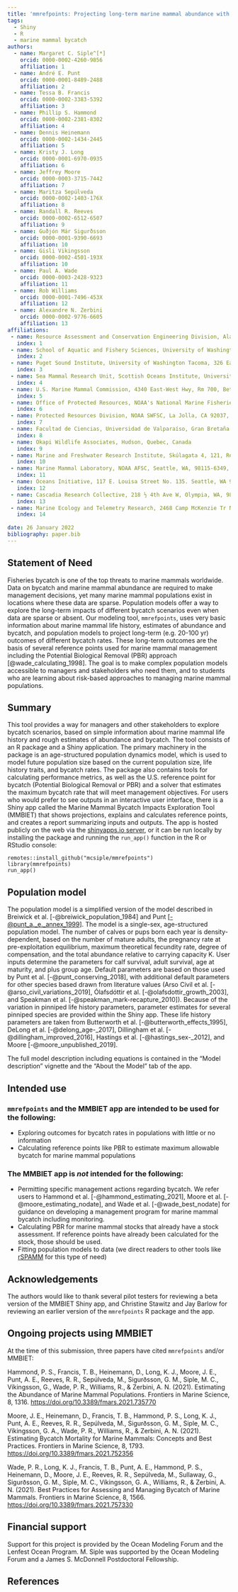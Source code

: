```yaml
---
title: 'mmrefpoints: Projecting long-term marine mammal abundance with bycatch'
tags:
  - Shiny
  - R
  - marine mammal bycatch
authors:
  - name: Margaret C. Siple^[*]
    orcid: 0000-0002-4260-9856
    affiliation: 1
  - name: André E. Punt
    orcid: 0000-0001-8489-2488
    affiliation: 2
  - name: Tessa B. Francis
    orcid: 0000-0002-3383-5392
    affiliation: 3
  - name: Phillip S. Hammond
    orcid: 0000-0002-2381-8302
    affiliation: 4
  - name: Dennis Heinemann
    orcid: 0000-0002-1434-2445
    affiliation: 5
  - name: Kristy J. Long
    orcid: 0000-0001-6970-0935
    affiliation: 6
  - name: Jeffrey Moore
    orcid: 0000-0003-3715-7442
    affiliation: 7
  - name: Maritza Sepúlveda
    orcid: 0000-0002-1403-176X
    affiliation: 8
  - name: Randall R. Reeves
    orcid: 0000-0002-6512-6507
    affiliation: 9
  - name: Guðjón Már Sigurðsson
    orcid: 0000-0001-9390-6693
    affiliation: 10
  - name: Gisli Vikingsson
    orcid: 0000-0002-4501-193X
    affiliation: 10
  - name: Paul A. Wade
    orcid: 0000-0003-2428-9323
    affiliation: 11
  - name: Rob Williams
    orcid: 0000-0001-7496-453X
    affiliation: 12
  - name: Alexandre N. Zerbini
    orcid: 0000-0002-9776-6605
    affiliation: 13
affiliations:
 - name: Resource Assessment and Conservation Engineering Division, Alaska Fisheries Science Center, National Oceanic and Atmospheric Administration, Seattle, WA, 98115, USA
   index: 1
 - name: School of Aquatic and Fishery Sciences, University of Washington, 1122 NE Boat St, Seattle, WA 98115
   index: 2
 - name: Puget Sound Institute, University of Washington Tacoma, 326 East D Street, Tacoma, WA 98421, USA
   index: 3
 - name: Sea Mammal Research Unit, Scottish Oceans Institute, University of St Andrews, Fife KY16 8LB, UK
   index: 4
 - name: U.S. Marine Mammal Commission, 4340 East-West Hwy, Rm 700, Bethesda, MD 20814, USA
   index: 5
 - name: Office of Protected Resources, NOAA's National Marine Fisheries Service, Silver Spring, MD 20910, USA
   index: 6
 - name: Protected Resources Division, NOAA SWFSC, La Jolla, CA 92037, USA
   index: 7
 - name: Facultad de Ciencias, Universidad de Valparaíso, Gran Bretaña 1111, Playa Ancha, Valparaíso, Chile
   index: 8
 - name: Okapi Wildlife Associates, Hudson, Quebec, Canada
   index: 9
 - name: Marine and Freshwater Research Institute, Skúlagata 4, 121, Reykjavík, Iceland
   index: 10
 - name: Marine Mammal Laboratory, NOAA AFSC, Seattle, WA, 98115-6349, USA
   index: 11
 - name: Oceans Initiative, 117 E. Louisa Street No. 135. Seattle, WA 98102, USA
   index: 12
 - name: Cascadia Research Collective, 218 ½ 4th Ave W, Olympia, WA, 98501, USA
   index: 13
 - name: Marine Ecology and Telemetry Research, 2468 Camp McKenzie Tr NW, Seabeck, WA, 98380, USA
   index: 14
   
date: 26 January 2022
bibliography: paper.bib
---
```


## Statement of Need
Fisheries bycatch is one of the top threats to marine mammals worldwide. Data on bycatch and marine mammal abundance are required to make management decisions, yet many marine mammal populations exist in locations where these data are sparse. Population models offer a way to explore the long-term impacts of different bycatch scenarios even when data are sparse or absent. Our modeling tool, `mmrefpoints`, uses very basic information about marine mammal life history, estimates of abundance and bycatch, and population models to project long-term (e.g. 20-100 yr) outcomes of different bycatch rates. These long-term outcomes are the basis of several reference points used for marine mammal management including the Potential Biological Removal (PBR) approach [@wade_calculating_1998]. The goal is to make complex population models accessible to managers and stakeholders who need them, and to students who are learning about risk-based approaches to managing marine mammal populations.

## Summary
This tool provides a way for managers and other stakeholders to explore bycatch scenarios, based on simple information about marine mammal life history and rough estimates of abundance and bycatch. The tool consists of an R package and a Shiny application. The primary machinery in the package is an age-structured population dynamics model, which is used to model future population size based on the current population size, life history traits, and bycatch rates. The package also contains tools for calculating performance metrics, as well as the U.S. reference point for bycatch (Potential Biological Removal or PBR) and a solver that estimates the maximum bycatch rate that will meet management objectives. For users who would prefer to see outputs in an interactive user interface, there is a Shiny app called the Marine Mammal Bycatch Impacts Exploration Tool (MMBIET) that shows projections, explains and calculates reference points, and creates a report summarizing inputs and outputs. The app is hosted publicly on the web via the [shinyapps.io server](https://msiple.shinyapps.io/mmrefpoints/), or it can be run locally by installing the package and running the `run_app()` function in the R or RStudio console:

```{r}
remotes::install_github("mcsiple/mmrefpoints")
library(mmrefpoints)
run_app()
```

## Population model
The population model is a simplified version of the model described in Breiwick et al. [-@breiwick_population_1984] and Punt [-@punt_a._e._annex_1999]. The model is a single-sex, age-structured population model. The number of calves or pups born each year is density-dependent, based on the number of mature adults, the pregnancy rate at pre-exploitation equilibrium, maximum theoretical fecundity rate, degree of compensation, and the total abundance relative to carrying capacity K. 
User inputs determine the parameters for calf survival, adult survival, age at maturity, and plus group age. Default parameters are based on those used by Punt et al. [-@punt_conserving_2018], with additional default parameters for other species based drawn from literature values (Arso Civil et al. [-@arso_civil_variations_2019], Ólafsdóttir et al. [-@olafsdottir_growth_2003], and Speakman et al. [-@speakman_mark-recapture_2010]).  Because of the variation in pinniped life history parameters, parameter estimates for several pinniped species are provided within the Shiny app. These life history parameters are taken from Butterworth et al. [-@butterworth_effects_1995], DeLong et al. [-@delong_age-_2017], Dillingham et al. [-@dillingham_improved_2016], Hastings et al. [-@hastings_sex-_2012], and Moore [-@moore_unpublished_2019].

The full model description including equations is contained in the “Model description” vignette and the “About the Model” tab of the app.

## Intended use
### `mmrefpoints` and the MMBIET app are intended to be used for the following:

* Exploring outcomes for bycatch rates in populations with little or no information
* Calculating reference points like PBR to estimate maximum allowable bycatch for marine mammal populations

### The MMBIET app is *not* intended for the following:

* Permitting specific management actions regarding bycatch. We refer users to Hammond et al. [-@hammond_estimating_2021], Moore et al. [-@moore_estimating_nodate], and Wade et al. [-@wade_best_nodate] for guidance on developing a management program for marine mammal bycatch including monitoring.
* Calculating PBR for marine mammal stocks that already have a stock assessment. If reference points have already been calculated for the stock, those should be used.
* Fitting population models to data (we direct readers to other tools like [rSPAMM](https://github.com/NorskRegnesentral/rSPAMM) for this type of need)

## Acknowledgements
The authors would like to thank several pilot testers for reviewing a beta version of the MMBIET Shiny app, and Christine Stawitz and Jay Barlow for reviewing an earlier version of the `mmrefpoints` R package and the app.

## Ongoing projects using MMBIET
At the time of this submission, three papers have cited `mmrefpoints` and/or MMBIET:

Hammond, P. S., Francis, T. B., Heinemann, D., Long, K. J., Moore, J. E., Punt, A. E., Reeves, R. R., Sepúlveda, M., Sigurðsson, G. M., Siple, M. C., Víkingsson, G., Wade, P. R., Williams, R., & Zerbini, A. N. (2021). Estimating the Abundance of Marine Mammal Populations. Frontiers in Marine Science, 8, 1316. https://doi.org/10.3389/fmars.2021.735770

Moore, J. E., Heinemann, D., Francis, T. B., Hammond, P. S., Long, K. J., Punt, A. E., Reeves, R. R., Sepúlveda, M., Sigurðsson, G. M., Siple, M. C., Víkingsson, G. A., Wade, P. R., Williams, R., & Zerbini, A. N. (2021). Estimating Bycatch Mortality for Marine Mammals: Concepts and Best Practices. Frontiers in Marine Science, 8, 1793. https://doi.org/10.3389/fmars.2021.752356

Wade, P. R., Long, K. J., Francis, T. B., Punt, A. E., Hammond, P. S., Heinemann, D., Moore, J. E., Reeves, R. R., Sepúlveda, M., Sullaway, G., Sigurðsson, G. M., Siple, M. C., Víkingsson, G. A., Williams, R., & Zerbini, A. N. (2021). Best Practices for Assessing and Managing Bycatch of Marine Mammals. Frontiers in Marine Science, 8, 1566. https://doi.org/10.3389/fmars.2021.757330


## Financial support
Support for this project is provided by the Ocean Modeling Forum and the Lenfest Ocean Program. M. Siple was supported by the Ocean Modeling Forum and a James S. McDonnell Postdoctoral Fellowship.

## References

